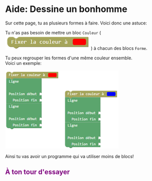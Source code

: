 # Aide: Dessine un bonhomme

Sur cette page, tu as plusieurs formes à faire. Voici donc une astuce: 

Tu n'as pas besoin de mettre un bloc `Couleur` (![Bloc couleur][bloc_couleur]) à chacun des blocs `Forme`.

Tu peux regrouper les formes d'une même couleur ensemble.  
Voici un exemple: 

![Exemple groupes couleur][ex_gr_couleur]

Ainsi tu vas avoir un programme qui va utiliser moins de blocs!

## <span style="color: #800080">À ton tour d'essayer</span>

[bloc_couleur]: img/couleur.png
[ex_gr_couleur]: img/ex_gr_couleur.png